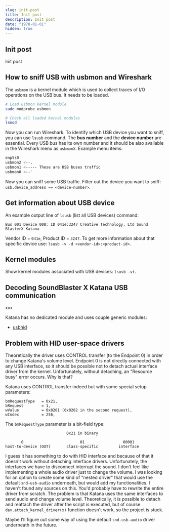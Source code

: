 ```yaml
---
slug: init-post
title: Init post
description: Init post
date: "1970-01-01"
hidden: true
---
```


## Init post
Init post

## How to sniff USB with usbmon and Wireshark
The `usbmon` is a kernel module which is used to collect traces of I/O operations on the USB bus. It needs to be loaded.

```bash
# Load usbmon kernel module
sudo modprobe usbmon

# Check all loaded kernel modules
lsmod
```

Now you can run Wireshark. To identify which USB device you want to sniff, you can use `lsusb` command. The **bus number** and the **device number** are essential. Every USB bus has its own number and it should be also available in the Wireshark menu as `usbmonX`. Example menu items:

```bash
enp5s0
usbmon2 <--,
usbmon1 <----- These are USB buses traffic
usbmon0 <--'
```

Now you can sniff some USB traffic. Filter out the device you want to sniff: `usb.device_address == <device-number>`.

## Get information about USB device
An example output line of `lsusb` (list all USB devices) command:

```text
Bus 001 Device 008: ID 041e:3247 Creative Technology, Ltd Sound BlasterX Katana
```

Vendor ID = `041e`, Product ID = `3247`. To get more information about that specific device use: `lsusb -v -d <vendor-id>:<product-id>`.

## Kernel modules
Show kernel modules associated with USB devices: `lsusb -vt`.

## Decoding SoundBlaster X Katana USB communication
xxx

Katana has no dedicated module and uses couple generic modules:

* [usbhid](https://github.com/torvalds/linux/tree/master/drivers/hid/usbhid)

## Problem with HID user-space drivers
Theoretically the driver uses CONTROL transfer (to the Endpoint 0) in order to change Katana's volume level. Endpoint 0 is not directly connected with any USB interface, so it should be possible not to detach actual interface driver from the kernel. Unfortunately, without detaching, an "Resource busy" error occurs. Why is that?

Katana uses CONTROL transfer indeed but with some special setup parameters:

```text
bmRequestType   = 0x21,
bRequest        = 1,
wValue          = 0x0201 (0x0202 in the second request),
wIndex          = 256,
```

The `bmRequestType` parameter is a bit-field type:

```text
                           0x21 in binary

       0                         01                 00001
host-to-device (OUT)       class-specific         interface
```

I guess it has something to do with HID interface and because of that it doesn't work without detaching interface drivers. Unfortunately, the interfaces we have to disconnect interrupt the sound. I don't feel like implementing a whole audio driver just to change the volume. I was looking for an option to create some kind of "nested driver" that would use the default `snd-usb-audio` underneath, but would add my functionalities. I haven't found any sources on this. You'd probably have to rewrite the entire driver from scratch. The problem is that Katana uses the same interfaces to send audio and change volume level. Theoretically, it is possible to detach and reattach the driver after the script is executed, but of course `dev.attach_kernel_driver(x)` function doesn't work, so the project is stuck.

Maybe I'll figure out some way of using the default `snd-usb-audio` driver underneath in the future.
